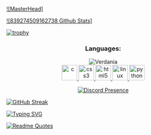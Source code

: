 [![MasterHead]](https://cdn.discordapp.com/attachments/1218603664244211745/1239712898016874496/clVbaoq.png?ex=6643ec1b&is=66429a9b&hm=7aab5377f314ad0fb90506929b9ec99bc13aa9a1067407496e014b91d874cb7a&)

[![839274509162738 Github Stats]](https://github-readme-stats.vercel.app/api?username=839274509162738&show_icons=true&theme=gruvbox&border_radius=20)

[![trophy](https://github-profile-trophy.vercel.app/?username=839274509162738&theme=gruvbox)](https://github.com/ryo-ma/github-profile-trophy)

<h3 align="center">Languages:</h3>
<p align="center">
    <img src="https://cdn.discordapp.com/attachments/1218603664244211745/1239704122496778371/W1Cb2N9.jpg?ex=6643e3ef&is=6642926f&hm=ec7ac55fb0604b30d77591a5be0cacab8dbe182df6387085d1ffe99bd1243296&" alt="Verdania">
    <br>
    <a href="https://www.cprogramming.com/" target="_blank"> 
        <img src="https://devicons.github.io/devicon/devicon.git/icons/c/c-original.svg" alt="c" width="40" height="40"/> 
    </a> 
    <a href="https://www.w3schools.com/css/" target="_blank"> 
        <img src="https://devicons.github.io/devicon/devicon.git/icons/css3/css3-original-wordmark.svg" alt="css3" width="40" height="40"/> 
    </a> 
    <a href="https://www.w3.org/html/" target="_blank"> 
        <img src="https://devicons.github.io/devicon/devicon.git/icons/html5/html5-original-wordmark.svg" alt="html5" width="40" height="40"/> 
    </a> 
    <a href="https://www.linux.org/" target="_blank"> 
        <img src="https://devicons.github.io/devicon/devicon.git/icons/linux/linux-original.svg" alt="linux" width="40" height="40"/> 
    </a> 
    <a href="https://www.python.org" target="_blank"> 
        <img src="https://devicons.github.io/devicon/devicon.git/icons/python/python-original.svg" alt="python" width="40" height="40"/> 
    </a>
</p>

<p align="center">
    <a href="https://discord.com/users/:1217485745321803870">
        <img src="https://lanyard.cnrad.dev/api/1217485745321803870?theme=dark&bg=32302F&animated=true&hideDiscrim=true&borderRadius=20px&idleMessage=Probably%20Wasting%20%Time..." alt="Discord Presence">
    </a>
</p>

[![GitHub Streak](https://github-readme-streak-stats.herokuapp.com?user=839274509162738&theme=gruvbox&border_radius=20&type=png)](https://git.io/streak-stats)

[![Typing SVG](https://readme-typing-svg.demolab.com?font=JetBrains+Mono&pause=1000&color=EBDBB2&center=true&vCenter=true&multiline=true&random=false&width=435&lines=Losing+My+Mind)](https://git.io/typing-svg)

[![Readme Quotes](https://quotes-github-readme.vercel.app/api?type=horizontal&theme=gruvbox&border=true)](https://github.com/piyushsuthar/github-readme-quotes)
